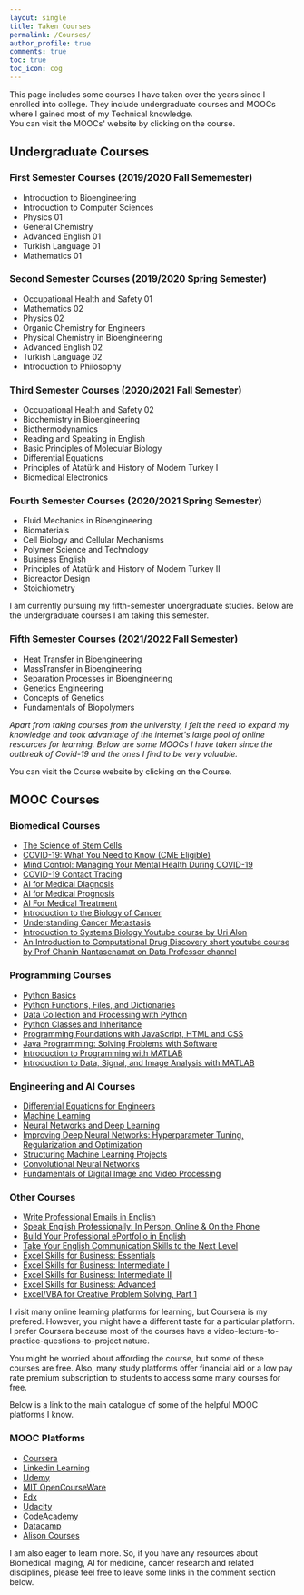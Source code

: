 ```yaml
---
layout: single
title: Taken Courses
permalink: /Courses/
author_profile: true
comments: true
toc: true
toc_icon: cog
---
```

This page includes some courses I have taken over the years since I enrolled into college. They include undergraduate courses and MOOCs where I gained most of my Technical knowledge.        
You can visit the MOOCs' website by clicking on the course.  

## Undergraduate Courses  
### First Semester Courses (2019/2020 Fall Sememester)  
 * Introduction to Bioengineering
 * Introduction to Computer Sciences
 * Physics 01
 * General Chemistry
 * Advanced English 01
 * Turkish Language 01
 * Mathematics 01

### Second Semester Courses (2019/2020 Spring Semester)  
* Occupational Health and Safety 01
* Mathematics 02
* Physics 02
* Organic Chemistry for Engineers
* Physical Chemistry in Bioengineering
* Advanced English 02
* Turkish Language 02
* Introduction to Philosophy

### Third Semester Courses (2020/2021 Fall Semester)
* Occupational Health and Safety 02
* Biochemistry in Bioengineering
* Biothermodynamics
* Reading and Speaking in English
* Basic Principles of Molecular Biology
* Differential Equations
* Principles of Atatürk and History of Modern Turkey I
* Biomedical Electronics

### Fourth Semester Courses (2020/2021 Spring Semester)
* Fluid Mechanics in Bioengineering
* Biomaterials
* Cell Biology and Cellular Mechanisms
* Polymer Science and Technology
* Business English
* Principles of Atatürk and History of Modern Turkey II
* Bioreactor Design 
* Stoichiometry

I am currently pursuing my fifth-semester undergraduate studies. Below are the undergraduate courses I am taking this semester.  

### Fifth Semester Courses (2021/2022 Fall Semester)
* Heat Transfer in Bioengineering
* MassTransfer in Bioengineering
* Separation Processes in Bioengineering
* Genetics Engineering
* Concepts of Genetics
* Fundamentals of Biopolymers

_Apart from taking courses from the university, I felt the need to expand my knowledge and took advantage of the internet's large pool of online resources for learning. Below are some MOOCs I have taken since the outbreak of Covid-19 and the ones I find to be very valuable._    

You can visit the Course website by clicking on the Course.

## MOOC Courses  
### Biomedical Courses   
  * [The Science of Stem Cells](https://www.coursera.org/learn/stem-cells?)
  * [COVID-19: What You Need to Know (CME Eligible)](https://www.coursera.org/learn/covid-19-what-you-need-to-know?page=2&index=prod_all_products_term_optimization)
  * [Mind Control: Managing Your Mental Health During COVID-19](https://www.coursera.org/learn/manage-health-covid-19)
  * [COVID-19 Contact Tracing](https://www.coursera.org/learn/covid-19-contact-tracing)
  * [AI for Medical Diagnosis](https://www.coursera.org/learn/ai-for-medical-diagnosis?specialization=ai-for-medicine)
  * [AI for Medical Prognosis](https://www.coursera.org/learn/ai-for-medical-prognosis)
  * [AI For Medical Treatment](https://www.coursera.org/learn/ai-for-medical-treatment)
  * [Introduction to the Biology of Cancer](https://www.coursera.org/learn/cancer#syllabus)
  * [Understanding Cancer Metastasis](https://www.coursera.org/learn/cancer-metastasis?)
  * [Introduction to Systems Biology Youtube course by Uri Alon](https://www.youtube.com/playlist?list=PL40534E9D6A5A2DE9) 
  * [An Introduction to Computational Drug Discovery short youtube course by Prof Chanin Nantasenamat on Data Professor channel](https://www.youtube.com/watch?v=RL25hgfLd8Q&list=PLtqF5YXg7GLlQJUv9XJ3RWdd5VYGwBHrP&index=28&t=100s)
 
  
### Programming Courses  
  * [Python Basics](https://www.coursera.org/learn/python-basics?specialization=python-3-programming)
  * [Python Functions, Files, and Dictionaries](https://www.coursera.org/learn/python-functions-files-dictionaries?specialization=python-3-programming)
  * [Data Collection and Processing with Python](https://www.coursera.org/learn/data-collection-processing-python?specialization=python-3-programming)
  * [Python Classes and Inheritance](https://www.coursera.org/learn/python-classes-inheritance?specialization=python-3-programming)
  * [Programming Foundations with JavaScript, HTML and CSS](https://www.coursera.org/learn/duke-programming-web?specialization=java-programming)
  * [Java Programming: Solving Problems with Software](https://www.coursera.org/learn/java-programming?specialization=java-programming)
  * [Introduction to Programming with MATLAB](https://www.coursera.org/learn/matlab?specialization=matlab-programming-engineers-scientists)
  * [Introduction to Data, Signal, and Image Analysis with MATLAB](https://www.coursera.org/learn/matlab-image-processing)  

### Engineering and AI Courses
  * [Differential Equations for Engineers](https://www.coursera.org/learn/differential-equations-engineers)
  * [Machine Learning](https://www.coursera.org/learn/machine-learning?)
  * [Neural Networks and Deep Learning](https://www.coursera.org/learn/neural-networks-deep-learning?specialization=deep-learning)
  * [Improving Deep Neural Networks: Hyperparameter Tuning, Regularization and Optimization](https://www.coursera.org/learn/deep-neural-network?specialization=deep-learning)
  * [Structuring Machine Learning Projects](https://www.coursera.org/learn/machine-learning-projects?specialization=deep-learning)
  * [Convolutional Neural Networks](https://www.coursera.org/learn/convolutional-neural-networks?)
  * [Fundamentals of Digital Image and Video Processing](https://www.coursera.org/learn/digital?)
  
### Other Courses
  * [Write Professional Emails in English](https://www.coursera.org/learn/professional-emails-english?specialization=improve-english)
  * [Speak English Professionally: In Person, Online & On the Phone](https://www.coursera.org/learn/speak-english-professionally?specialization=improve-english)
  * [Build Your Professional ePortfolio in English](https://www.coursera.org/learn/eportfolio-english?specialization=improve-english)
  * [Take Your English Communication Skills to the Next Level](https://www.coursera.org/learn/english-communication-capstone?specialization=improve-english)
  * [Excel Skills for Business: Essentials](https://www.coursera.org/learn/excel-essentials?specialization=excel)
  * [Excel Skills for Business: Intermediate I](https://www.coursera.org/learn/excel-intermediate-1?specialization=excel)
  * [Excel Skills for Business: Intermediate II](https://www.coursera.org/learn/excel-intermediate-2?specialization=excel)
  * [Excel Skills for Business: Advanced](https://www.coursera.org/learn/excel-advanced?specialization=excel)
  * [Excel/VBA for Creative Problem Solving, Part 1](https://www.coursera.org/learn/excel-vba-for-creative-problem-solving-part-1?specialization=excel-vba-creative-problem-solving)
 
 
I visit many online learning platforms for learning, but Coursera is my prefered. However, you might have a different taste for a particular platform. I prefer Coursera because most of the courses have a video-lecture-to-practice-questions-to-project nature. 

You might be worried about affording the course, but some of these courses are free. Also, many study platforms offer financial aid or a low pay rate premium subscription to students to access some many courses for free.  

Below is a link to the main catalogue of some of the helpful MOOC platforms I know.  

### MOOC Platforms  
* [Coursera](https://www.coursera.org/)
* [Linkedin Learning](https://learning.linkedin.com/)
* [Udemy](https://www.udemy.com/)
* [MIT OpenCourseWare](https://ocw.mit.edu/)
* [Edx](https://www.edx.org/)
* [Udacity](https://www.udacity.com/)
* [CodeAcademy](https://www.codecademy.com/)
* [Datacamp](https://www.datacamp.com/)
* [Alison Courses](https://alison.com/)

I am also eager to learn more. So, if you have any resources about Biomedical imaging, AI for medicine, cancer research and related disciplines, please feel free to leave some links in the comment section below.  
